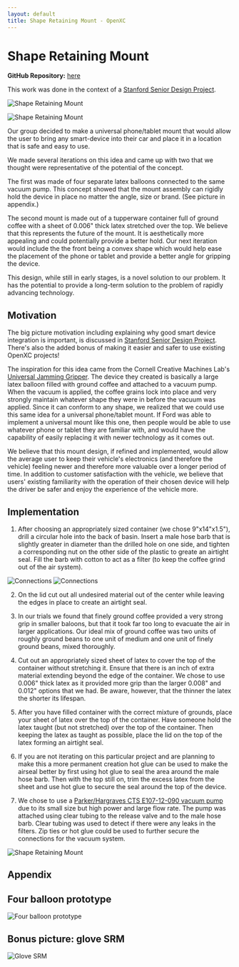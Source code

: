 ```yaml
---
layout: default
title: Shape Retaining Mount - OpenXC
---
```


[ssdpLink]: /projects/stanford-me113-spring-2013/

<div class="page-header">
    <h1> Shape Retaining Mount</h1>
</div>

**GitHub Repository:**
[here](https://github.com/embirico/stanford-me113-spring-2013)

This work was done in the context of a
[Stanford Senior Design Project][ssdpLink].

![Shape Retaining Mount](/projects/images/stanford-me113-spring-2013/srm_flat1.jpg)

![Shape Retaining Mount](/projects/images/stanford-me113-spring-2013/srm_full_setup.jpg)

Our group decided to make a universal phone/tablet mount that would allow the user to bring any smart-device into their car and place it in a location that is safe and easy to use.

We made several iterations on this idea and came up with two that we thought were representative of the potential of the concept.

The first was made of four separate latex balloons connected to the same vacuum pump. This concept showed that the mount assembly can rigidly hold the device in place no matter the angle, size or brand. (See picture in appendix.)

The second mount is made out of a tupperware container full of ground coffee with a sheet of 0.006" thick latex stretched over the top. We believe that this represents the future of the mount. It is aesthetically more appealing and could potentially provide a better hold. Our next iteration would include the the front being a convex shape which would help ease the placement of the phone or tablet and provide a better angle for gripping the device.

This design, while still in early stages, is a novel solution to
our problem. It has the potential to provide a long-term solution to the problem of rapidly advancing technology.

<div class="page-header">
    <h2>Motivation</h2>
</div>

The big picture motivation including explaining why good smart device integration
is important, is discussed in [Stanford Senior Design Project][ssdpLink].
There's also the added bonus of making it easier and safer to use existing OpenXC projects!

The inspiration for this idea came from the Cornell Creative Machines Lab's
[Universal Jamming Gripper](http://creativemachines.cornell.edu/jamming_gripper).
The device they created is basically a large latex balloon filled with ground coffee and attached to a vacuum pump. When the vacuum is applied, the coffee grains lock into place and very strongly maintain whatever shape they were in before the vacuum was applied. Since  it can conform to any shape, we realized that we could use this same idea for a universal phone/tablet mount. If Ford was able to implement a universal mount like this one, then people would be able to use whatever phone or tablet they are familiar with, and would have the capability of easily replacing it with newer technology as it comes out.

We believe that this mount design, if refined and implemented, would allow the average user to keep their vehicle's electronics (and therefore the vehicle) feeling newer and therefore more valuable over a longer period of time. In addition to customer satisfaction with the vehicle, we believe that users' existing familiarity with the operation of their chosen device will help the driver be safer and enjoy the experience of the vehicle more.


<div class="page-header">
    <h2>Implementation</h2>
</div>

1. After choosing an appropriately sized container (we chose 9"x14"x1.5"), drill a circular hole into the back of basin. Insert a male hose barb that is slightly greater in diameter than the drilled hole on one side, and tighten a corresponding nut on the other side of the plastic to greate an airtight seal. Fill the barb with cotton to act as a filter
(to keep the coffee grind out of the air system).

![Connections](/projects/images/stanford-me113-spring-2013/srm_barb.jpg)
![Connections](/projects/images/stanford-me113-spring-2013/srm_connections.jpg)

2. On the lid cut out all undesired material out of the center while leaving the edges in place to create an airtight seal.

3. In our trials we found that finely ground coffee provided a very strong grip in smaller baloons, but that it took far too long to evacuate the air in larger applications. Our ideal mix of ground coffee was two units of roughly ground beans to one unit of medium and one unit of finely ground beans, mixed thoroughly.

4. Cut out an appropriately sized sheet of latex to cover the top of the container without stretching it. Ensure that there is an inch of extra material extending beyond the edge of the container. We chose to use 0.006" thick latex as it provided more grip than the larger 0.008" and 0.012" options that we had. Be aware, however, that the thinner the latex the shorter its lifespan.

5. After you have filled container with the correct mixture of grounds, place your sheet of latex over the top of the container. Have someone hold the latex taught (but not stretched) over the top of the container. Then keeping the latex as taught as possible, place the lid on the top of the latex forming an airtight seal.

6. If you are not iterating on this particular project and are planning to make this a more permanent creation hot glue can be used to make the airseal better by first using hot glue to seal the area around the male hose barb. Then with the top still on, trim the excess latex from the sheet and use hot glue to secure the seal around the top of the device.

7. We chose to use a
[Parker/Hargraves CTS E107-12-090 vacuum pump](http://www.hargravesfluidics.com/index.php)
due to its small size but high power and large flow rate. The pump was attached using clear tubing to the release valve and to the male hose barb. Clear tubing was used to detect if there were any leaks in the filters. Zip ties or hot glue could be used to further secure the connections for the vacuum system.

![Shape Retaining Mount](/projects/images/stanford-me113-spring-2013/srm_flat2.jpg)


<div class="page-header">
    <h2>Appendix</h2>
</div>

Four balloon prototype
----------------------
![Four balloon prototype](/projects/images/stanford-me113-spring-2013/srm_balloon_prototype.jpg)

Bonus picture: glove SRM
------------------------
![Glove SRM](/projects/images/stanford-me113-spring-2013/srm_glove.jpg)

